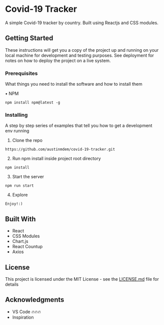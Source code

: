 # Covid-19 Tracker

A simple Covid-19 tracker by country. Built using Reactjs and CSS modules.

## Getting Started

These instructions will get you a copy of the project up and running on your local machine for development and testing purposes. See deployment for notes on how to deploy the project on a live system.

### Prerequisites

What things you need to install the software and how to install them

• NPM
```
npm install npm@latest -g
```
### Installing

A step by step series of examples that tell you how to get a development env running

1. Clone the repo
```
https://github.com/austinmdem/covid-19-tracker.git
```
2. Run npm install inside project root directory
```
npm install
```
3. Start the server
```
npm run start
```
4. Explore
```
Enjoy!:)
```

## Built With

* React
* CSS Modules
* Chart.js
* React Countup
* Axios

## License

This project is licensed under the MIT License - see the [LICENSE.md](LICENSE.md) file for details

## Acknowledgments

* VS Code 🔥🔥🔥 
* Inspiration

